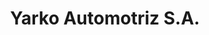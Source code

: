---
title: "Yarko Automotriz S.A."
url: /santa-barbara/yarko-automotriz-s-a/
shop: Autowerkstatt
---